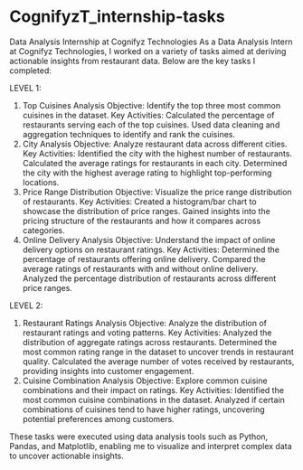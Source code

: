# CognifyzT_internship-tasks
Data Analysis Internship at Cognifyz Technologies
As a Data Analysis Intern at Cognifyz Technologies, I worked on a variety of tasks aimed at deriving actionable insights from restaurant data. Below are the key tasks I completed:

LEVEL 1: 
1. Top Cuisines Analysis
Objective: Identify the top three most common cuisines in the dataset.
Key Activities:
Calculated the percentage of restaurants serving each of the top cuisines.
Used data cleaning and aggregation techniques to identify and rank the cuisines.
2. City Analysis
Objective: Analyze restaurant data across different cities.
Key Activities:
Identified the city with the highest number of restaurants.
Calculated the average ratings for restaurants in each city.
Determined the city with the highest average rating to highlight top-performing locations.
3. Price Range Distribution
Objective: Visualize the price range distribution of restaurants.
Key Activities:
Created a histogram/bar chart to showcase the distribution of price ranges.
Gained insights into the pricing structure of the restaurants and how it compares across categories.
4. Online Delivery Analysis
Objective: Understand the impact of online delivery options on restaurant ratings.
Key Activities:
Determined the percentage of restaurants offering online delivery.
Compared the average ratings of restaurants with and without online delivery.
Analyzed the percentage distribution of restaurants across different price ranges.

LEVEL 2: 
1. Restaurant Ratings Analysis
Objective: Analyze the distribution of restaurant ratings and voting patterns.
Key Activities:
Analyzed the distribution of aggregate ratings across restaurants.
Determined the most common rating range in the dataset to uncover trends in restaurant quality.
Calculated the average number of votes received by restaurants, providing insights into customer engagement.
2. Cuisine Combination Analysis
Objective: Explore common cuisine combinations and their impact on ratings.
Key Activities:
Identified the most common cuisine combinations in the dataset.
Analyzed if certain combinations of cuisines tend to have higher ratings, uncovering potential preferences among customers.

These tasks were executed using data analysis tools such as Python, Pandas, and Matplotlib, enabling me to visualize and interpret complex data to uncover actionable insights.
